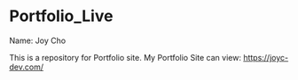 # Portfolio_Live

Name: Joy Cho

This is a repository for Portfolio site.
My Portfolio Site can view: https://joyc-dev.com/